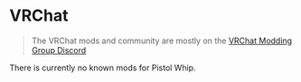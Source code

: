 # VRChat

> The VRChat mods and community are mostly on the [VRChat Modding Group Discord](https://discord.gg/rCqKSvR)

There is currently no known mods for Pistol Whip.
